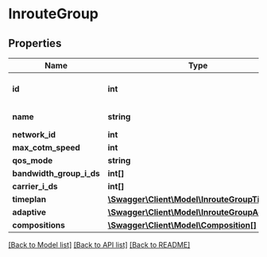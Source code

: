 # InrouteGroup

## Properties
Name | Type | Description | Notes
------------ | ------------- | ------------- | -------------
**id** | **int** | Internal ID of the InrouteGroup | [optional] 
**name** | **string** | Name of the InrouteGroup | [optional] 
**network_id** | **int** |  | [optional] 
**max_cotm_speed** | **int** |  | [optional] 
**qos_mode** | **string** |  | [optional] 
**bandwidth_group_i_ds** | **int[]** |  | [optional] 
**carrier_i_ds** | **int[]** |  | [optional] 
**timeplan** | [**\Swagger\Client\Model\InrouteGroupTimeplan**](InrouteGroupTimeplan.md) |  | [optional] 
**adaptive** | [**\Swagger\Client\Model\InrouteGroupAdaptive**](InrouteGroupAdaptive.md) |  | [optional] 
**compositions** | [**\Swagger\Client\Model\Composition[]**](Composition.md) |  | [optional] 

[[Back to Model list]](../README.md#documentation-for-models) [[Back to API list]](../README.md#documentation-for-api-endpoints) [[Back to README]](../README.md)


